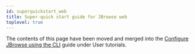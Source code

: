 ```yaml
---
id: superquickstart_web
title: Super-quick start guide for JBrowse web
toplevel: true
---
```


The contents of this page have been moved and merged into the [Configure
JBrowse using the CLI](../tutorials/config_cli) guide under User tutorials.
